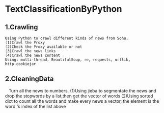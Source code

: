 
TextClassificationByPython
==============================================================


1.Crawling
------------------------------------------------------------------
    Using Python to crawl different kinds of news from Sohu.
    (1)Crawl the Proxy
    (2)Check the Proxy available or not
    (3)Crawl the news links
    (4)Crawl the news content
    Using: multi-thread, BeautifulSoup, re, requests, urllib, http.cookiejar
    
2.CleaningData
------------------------------------------------------------------
    Turn all the news to numbers.
    (1)Using jieba to segmentate the news and drop the stopwords by a list,then get the vector of words
    (2)Using sorted dict to count all the words and make every news a vector, the element is the word 's index of the list above
